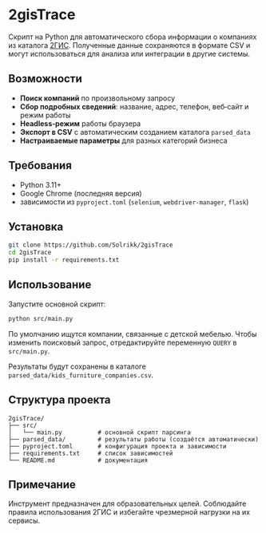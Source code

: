 # 2gisTrace

Скрипт на Python для автоматического сбора информации о компаниях из каталога [2ГИС](https://2gis.ru).
Полученные данные сохраняются в формате CSV и могут использоваться для анализа или интеграции в другие системы.

## Возможности

- **Поиск компаний** по произвольному запросу
- **Сбор подробных сведений**: название, адрес, телефон, веб‑сайт и режим работы
- **Headless‑режим** работы браузера
- **Экспорт в CSV** с автоматическим созданием каталога `parsed_data`
- **Настраиваемые параметры** для разных категорий бизнеса

## Требования

- Python 3.11+
- Google Chrome (последняя версия)
- зависимости из `pyproject.toml` (`selenium`, `webdriver-manager`, `flask`)

## Установка

```bash
git clone https://github.com/Solrikk/2gisTrace
cd 2gisTrace
pip install -r requirements.txt
```

## Использование

Запустите основной скрипт:

```bash
python src/main.py
```

По умолчанию ищутся компании, связанные с детской мебелью.
Чтобы изменить поисковый запрос, отредактируйте переменную `QUERY` в `src/main.py`.

Результаты будут сохранены в каталоге `parsed_data/kids_furniture_companies.csv`.

## Структура проекта

```
2gisTrace/
├── src/
│   └── main.py          # основной скрипт парсинга
├── parsed_data/         # результаты работы (создаётся автоматически)
├── pyproject.toml       # конфигурация проекта и зависимости
├── requirements.txt     # список зависимостей
└── README.md            # документация
```

## Примечание

Инструмент предназначен для образовательных целей.
Соблюдайте правила использования 2ГИС и избегайте чрезмерной нагрузки на их сервисы.
